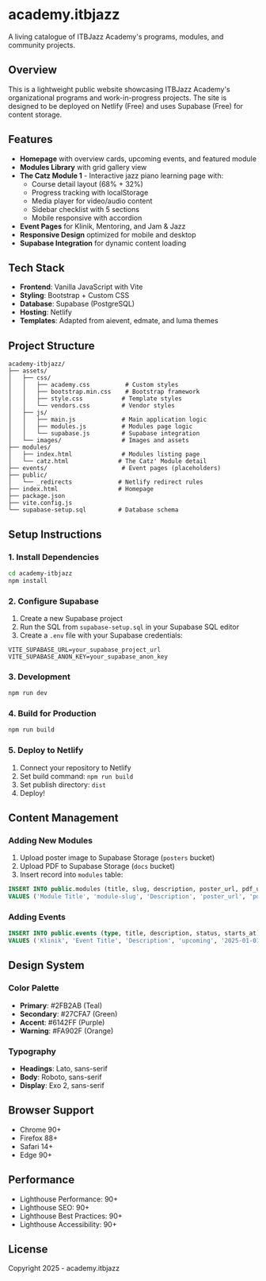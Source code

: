 # academy.itbjazz

A living catalogue of ITBJazz Academy's programs, modules, and community projects.

## Overview

This is a lightweight public website showcasing ITBJazz Academy's organizational programs and work-in-progress projects. The site is designed to be deployed on Netlify (Free) and uses Supabase (Free) for content storage.

## Features

- **Homepage** with overview cards, upcoming events, and featured module
- **Modules Library** with grid gallery view
- **The Catz Module 1** - Interactive jazz piano learning page with:
  - Course detail layout (68% + 32%)
  - Progress tracking with localStorage
  - Media player for video/audio content
  - Sidebar checklist with 5 sections
  - Mobile responsive with accordion
- **Event Pages** for Klinik, Mentoring, and Jam & Jazz
- **Responsive Design** optimized for mobile and desktop
- **Supabase Integration** for dynamic content loading

## Tech Stack

- **Frontend**: Vanilla JavaScript with Vite
- **Styling**: Bootstrap + Custom CSS
- **Database**: Supabase (PostgreSQL)
- **Hosting**: Netlify
- **Templates**: Adapted from aievent, edmate, and luma themes

## Project Structure

```
academy-itbjazz/
├── assets/
│   ├── css/
│   │   ├── academy.css          # Custom styles
│   │   ├── bootstrap.min.css    # Bootstrap framework
│   │   ├── style.css           # Template styles
│   │   └── vendors.css         # Vendor styles
│   ├── js/
│   │   ├── main.js             # Main application logic
│   │   ├── modules.js          # Modules page logic
│   │   └── supabase.js         # Supabase integration
│   └── images/                 # Images and assets
├── modules/
│   ├── index.html              # Modules listing page
│   └── catz.html              # The Catz' Module detail
├── events/                     # Event pages (placeholders)
├── public/
│   └── _redirects             # Netlify redirect rules
├── index.html                 # Homepage
├── package.json
├── vite.config.js
└── supabase-setup.sql         # Database schema
```

## Setup Instructions

### 1. Install Dependencies

```bash
cd academy-itbjazz
npm install
```

### 2. Configure Supabase

1. Create a new Supabase project
2. Run the SQL from `supabase-setup.sql` in your Supabase SQL editor
3. Create a `.env` file with your Supabase credentials:

```env
VITE_SUPABASE_URL=your_supabase_project_url
VITE_SUPABASE_ANON_KEY=your_supabase_anon_key
```

### 3. Development

```bash
npm run dev
```

### 4. Build for Production

```bash
npm run build
```

### 5. Deploy to Netlify

1. Connect your repository to Netlify
2. Set build command: `npm run build`
3. Set publish directory: `dist`
4. Deploy!

## Content Management

### Adding New Modules

1. Upload poster image to Supabase Storage (`posters` bucket)
2. Upload PDF to Supabase Storage (`docs` bucket)
3. Insert record into `modules` table:

```sql
INSERT INTO public.modules (title, slug, description, poster_url, pdf_url, status) 
VALUES ('Module Title', 'module-slug', 'Description', 'poster_url', 'pdf_url', 'published');
```

### Adding Events

```sql
INSERT INTO public.events (type, title, description, status, starts_at) 
VALUES ('Klinik', 'Event Title', 'Description', 'upcoming', '2025-01-01 10:00:00');
```

## Design System

### Color Palette

- **Primary**: #2FB2AB (Teal)
- **Secondary**: #27CFA7 (Green)
- **Accent**: #6142FF (Purple)
- **Warning**: #FA902F (Orange)

### Typography

- **Headings**: Lato, sans-serif
- **Body**: Roboto, sans-serif
- **Display**: Exo 2, sans-serif

## Browser Support

- Chrome 90+
- Firefox 88+
- Safari 14+
- Edge 90+

## Performance

- Lighthouse Performance: 90+
- Lighthouse SEO: 90+
- Lighthouse Best Practices: 90+
- Lighthouse Accessibility: 90+

## License

Copyright 2025 - academy.itbjazz